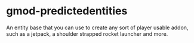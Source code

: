 gmod-predictedentities
======================

An entity base that you can use to create any sort of player usable addon, such as a jetpack, a shoulder strapped rocket launcher and more.
